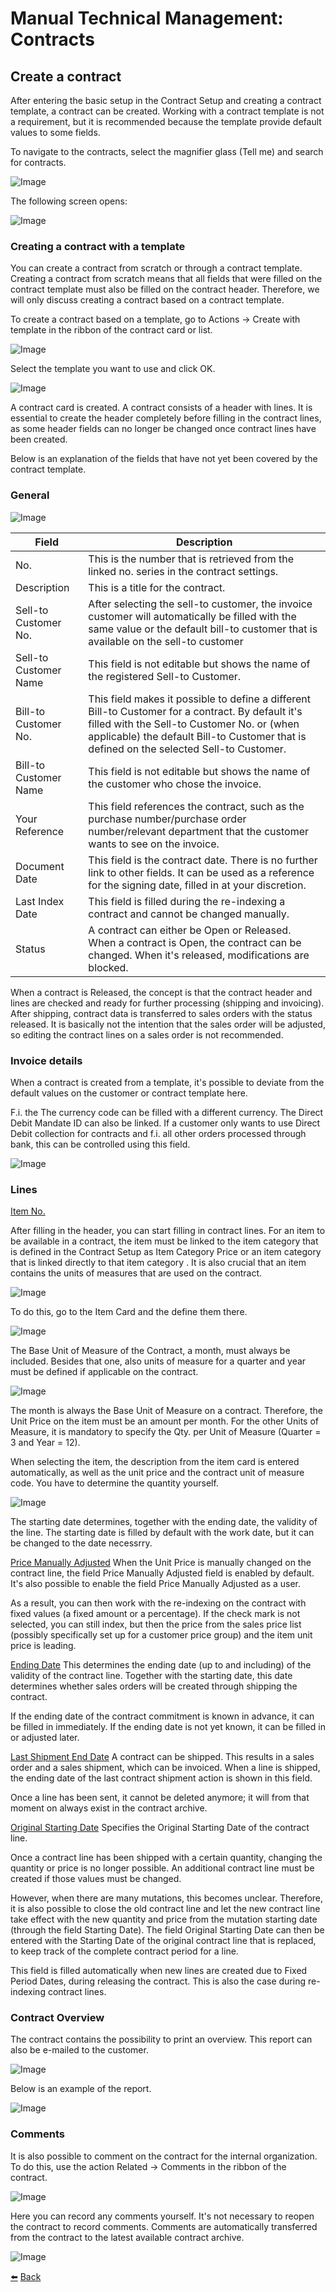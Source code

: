 # Manual Technical Management: Contracts
## Create a contract
After entering the basic setup in the Contract Setup and creating a contract template, a contract can be created. Working with a contract template is not a requirement, but it is recommended because the template provide default values to some fields.

To navigate to the contracts, select the magnifier glass (Tell me) and search for contracts.

![Image](../images/image29.png)

The following screen opens:

![Image](../images/image30.png)

### Creating a contract with a template
You can create a contract from scratch or through a contract template.
Creating a contract from scratch means that all fields that were filled on the contract template must also be filled on the contract header. Therefore, we will only discuss creating a contract based on a contract template.

To create a contract based on a template, go to Actions -> Create with template in the ribbon of the contract card or list.

![Image](../images/image31.png)

Select the template you want to use and click OK.

![Image](../images/image32.png)

A contract card is created. A contract consists of a header with lines. It is essential to create the header completely before filling in the contract lines, as some header fields can no longer be changed once contract lines have been created.

Below is an explanation of the fields that have not yet been covered by the contract template.

### General

![Image](../images/image33.png)

| Field | Description |
|-----------------------|------------------------------------------------------------------------------------------------------------------------------------------------------------------------------------------|
| No. | This is the number that is retrieved from the linked no. series in the contract settings. |
| Description | This is a title for the contract. |
| Sell-to Customer No. | After selecting the sell-to customer, the invoice customer will automatically be filled with the same value or the default bill-to customer that is available on the sell-to customer |
| Sell-to Customer Name | This field is not editable but shows the name of the registered Sell-to Customer. |
| Bill-to Customer No. | This field makes it possible to define a different Bill-to Customer for a contract. By default it's filled with the Sell-to Customer No. or (when applicable) the default Bill-to Customer that is defined on the selected Sell-to Customer. |
| Bill-to Customer Name | This field is not editable but shows the name of the customer who chose the invoice.  |
| Your Reference | This field references the contract, such as the purchase number/purchase order number/relevant department that the customer wants to see on the invoice. |
| Document Date | This field is the contract date. There is no further link to other fields. It can be used as a reference for the signing date, filled in at your discretion. |
| Last Index Date | This field is filled during the re-indexing a contract and cannot be changed manually. |
| Status | A contract can either be Open or Released. When a contract is Open, the contract can be changed. When it's released, modifications are blocked. |

When a contract is Released, the concept is that the contract header and lines are checked and ready for further processing (shipping and invoicing). After shipping, contract data is transferred to sales orders with the status released. It is basically not the intention that the sales order will be adjusted, so editing the contract lines on a sales order is not recommended.

### Invoice details
When a contract is created from a template, it's possible to deviate from the default values on the customer or contract template here.

F.i. the The currency code can be filled with a different currency. The Direct Debit Mandate ID can also be linked. If a customer only wants to use Direct Debit collection for contracts and f.i. all other orders processed through bank, this can be controlled using this field.

![Image](../images/image34.png)

### Lines

<u>Item No.</u>

After filling in the header, you can start filling in contract lines. For an item to be available in a contract, the item must be linked to the item category that is defined in the Contract Setup as Item Category Price or an item category that is linked directly to that item category . It is also crucial that an item contains the units of measures that are used on the contract.

![Image](../images/image35.png)

To do this, go to the Item Card and the define them there.

![Image](../images/image36.png)

The Base Unit of Measure of the Contract, a month, must always be included. Besides that one, also units of measure for a quarter and year must be defined if applicable on the contract.

![Image](../images/image37.png)

The month is always the Base Unit of Measure on a contract. Therefore, the Unit Price on the item must be an amount per month. For the other Units of Measure, it is mandatory to specify the Qty. per Unit of Measure (Quarter = 3 and Year = 12).

When selecting the item, the description from the item card is entered automatically, as well as the unit price and the contract unit of measure code. You have to determine the quantity yourself.

![Image](../images/image38.png)

The starting date determines, together with the ending date, the validity of the line. The starting date is filled by default with the work date, but it can be changed to the date necessrry.

<u>Price Manually Adjusted</u>
When the Unit Price is manually changed on the contract line, the field Price Manually Adjusted field is enabled by default. It's also possible to enable the field Price Manually Adjusted as a user. 

As a result, you can then work with the re-indexing on the contract with fixed values (a fixed amount or a percentage). If the check mark is not selected, you can still index, but then the price from the sales price list (possibly specifically set up for a customer price group) and the item unit price is leading.

<u>Ending Date</u>
This determines the ending date (up to and including) of the validity of the contract line. Together with the starting date, this date determines whether sales orders will be created through shipping the contract.

If the ending date of the contract commitment is known in advance, it can be filled in immediately. If the ending date is not yet known, it can be filled in or adjusted later.

<u>Last Shipment End Date</u>
A contract can be shipped. This results in a sales order and a sales shipment, which can be invoiced. When a line is shipped, the ending date of the last contract shipment action is shown in this field.

Once a line has been sent, it cannot be deleted anymore; it will from that moment on always exist in the contract archive. 

<u>Original Starting Date</u>
Specifies the Original Starting Date of the contract line.

Once a contract line has been shipped with a certain quantity, changing the quantity or price is no longer possible.
An additional contract line must be created if those values must be changed. 

However, when there are many mutations, this becomes unclear.
Therefore, it is also possible to close the old contract line and let the new contract line take effect with the new quantity and price from the mutation starting date (through the field Starting Date). The field Original Starting Date can then be entered with the Starting Date of the original contract line that is replaced, to keep track of the complete contract period for a line.

This field is filled automatically when new lines are created due to Fixed Period Dates, during releasing the contract. This is also the case during re-indexing contract lines.

### Contract Overview
The contract contains the possibility to print an overview.
This report can also be e-mailed to the customer. 

![Image](../images/image39.png)

Below is an example of the report.

![Image](../images/image40.png)

### Comments
It is also possible to comment on the contract for the internal organization. To do this, use the action Related -> Comments in the ribbon of the contract.

![Image](../images/image41.png)

Here you can record any comments yourself. It's not necessary to reopen the contract to record comments. Comments are automatically transferred from the contract to the latest available contract archive.

![Image](../images/image42.png)

[:arrow_left:](../README.md) [Back](../README.md)